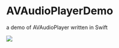 AVAudioPlayerDemo
=================
a demo of AVAudioPlayer written in Swift

<p align="left"><img src="https://raw.githubusercontent.com/wddwycc/AVAudioPlayerDemo/master/demo.gif"/"/></p>
